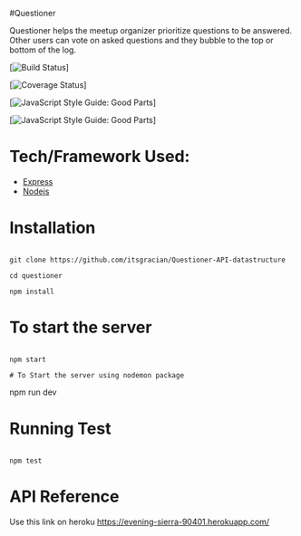 #Questioner

Questioner helps the meetup organizer prioritize questions to be answered. Other users can vote on asked questions and they bubble to the top or bottom of the log.

[![Build Status](https://travis-ci.org/itsgracian/Questioner-API-datastructure.svg?branch=develop)]

[![Coverage Status](https://coveralls.io/repos/github/itsgracian/Questioner-API-datastructure/badge.svg?branch=develop)]

[![JavaScript Style Guide: Good Parts](https://img.shields.io/badge/code%20style-goodparts-brightgreen.svg?style=flat)]

[![JavaScript Style Guide: Good Parts](https://img.shields.io/badge/code%20style-goodparts-brightgreen.svg?style=flat)]

# Tech/Framework Used:
* [Express](https://expressjs.com/)
* [Nodejs](https://nodejs.org/en/)

# Installation
```

git clone https://github.com/itsgracian/Questioner-API-datastructure

cd questioner

npm install

```
# To start the server
```

npm start

# To Start the server using nodemon package
```

npm run dev

# Running Test
```

npm test

```
# API Reference
Use this link on heroku https://evening-sierra-90401.herokuapp.com/
